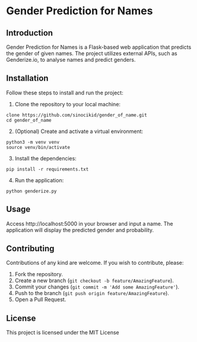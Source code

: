 # Gender Prediction for Names

## Introduction

Gender Prediction for Names is a Flask-based web application that predicts the gender of given names. The project utilizes external APIs, such as Genderize.io, to analyse names and predict genders.

## Installation

Follow these steps to install and run the project:

1. Clone the repository to your local machine:
```
clone https://github.com/sinocikid/gender_of_name.git
cd gender_of_name
```
2. (Optional) Create and activate a virtual environment:
```
python3 -m venv venv
source venv/bin/activate
```
3.  Install the dependencies:
```
pip install -r requirements.txt
```
4. Run the application:
```
python genderize.py
```

## Usage

Access http://localhost:5000 in your browser and input a name. The application will display the predicted gender and probability.

## Contributing

Contributions of any kind are welcome. If you wish to contribute, please:

1. Fork the repository.
2. Create a new branch (`git checkout -b feature/AmazingFeature`).
3. Commit your changes (`git commit -m 'Add some AmazingFeature'`).
4. Push to the branch (`git push origin feature/AmazingFeature`).
5. Open a Pull Request.

## License

This project is licensed under the MIT License 
